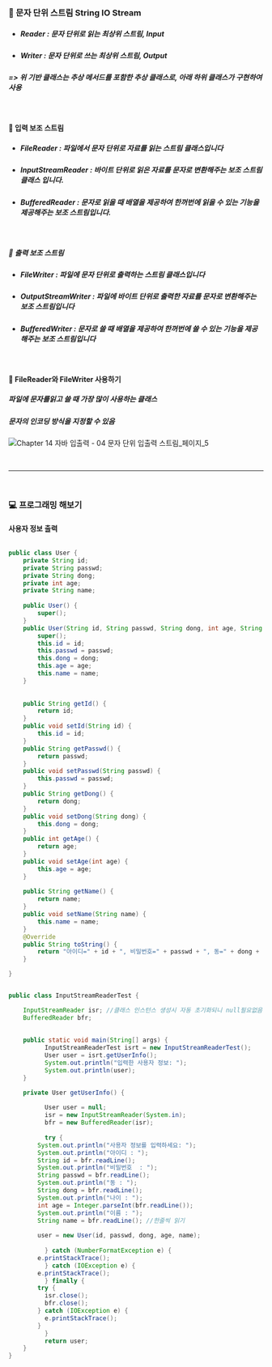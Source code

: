 ### :pushpin: 문자 단위 스트림 String IO Stream
* ##### Reader : 문자 단위로 읽는 최상위 스트림, Input
* ##### Writer : 문자 단위로 쓰는 최상위 스트림, Output
##### => 위 기반 클래스는 추상 메서드를 포함한 추상 클래스로, 아래 하위 클래스가 구현하여 사용 

<br>

#### :round_pushpin: 입력 보조 스트림
* ##### FileReader : 파일에서 문자 단위로 자료를 읽는 스트림 클래스입니다
* ##### InputStreamReader : 바이트 단위로 읽은 자료를 문자로 변환해주는 보조 스트림 클래스 입니다.
* ##### BufferedReader : 문자로 읽을 때 배열을 제공하여 한꺼번에 읽을 수 있는 기능을 제공해주는 보조 스트림입니다.

<br>

##### :round_pushpin: 출력 보조 스트림
* ##### FileWriter : 파일에 문자 단위로 출력하는 스트림 클래스입니다
* ##### OutputStreamWriter : 파일에 바이트 단위로 출력한 자료를 문자로 변환해주는 보조 스트림입니다
* ##### BufferedWriter : 문자로 쓸 때 배열을 제공하여 한꺼번에 쓸 수 있는 기능을 제공해주는 보조 스트림입니다


<br>

#### :round_pushpin: FileReader와 FileWriter 사용하기
##### 파일에 문자를읽고 쓸 때 가장 많이 사용하는 클래스
##### 문자의 인코딩 방식을 지정할 수 있음

![Chapter 14 자바 입출력 - 04 문자 단위 입출력 스트림_페이지_5](https://user-images.githubusercontent.com/74708028/110724091-7a912e80-8258-11eb-9700-346556461fe3.png)

<br>


---

<br>

### 💻  프로그래밍 해보기
#### 사용자 정보 출력
```java

public class User {
	private String id;
	private String passwd;
	private String dong;
	private int age;
	private String name;
	
	public User() {
		super();
	}
	public User(String id, String passwd, String dong, int age, String name) {
		super();
		this.id = id;
		this.passwd = passwd;
		this.dong = dong;
		this.age = age;
		this.name = name;
	}
	
	
	public String getId() {
		return id;
	}
	public void setId(String id) {
		this.id = id;
	}
	public String getPasswd() {
		return passwd;
	}
	public void setPasswd(String passwd) {
		this.passwd = passwd;
	}
	public String getDong() {
		return dong;
	}
	public void setDong(String dong) {
		this.dong = dong;
	}
	public int getAge() {
		return age;
	}
	public void setAge(int age) {
		this.age = age;
	}
	
	public String getName() {
		return name;
	}
	public void setName(String name) {
		this.name = name;
	}
	@Override
	public String toString() {
		return "아이디=" + id + ", 비밀번호=" + passwd + ", 동=" + dong + ", 나이=" + age + ", 이름="+name;
	}

}

```
```java

public class InputStreamReaderTest {

	InputStreamReader isr; //클래스 인스턴스 생성시 자동 초기화되니 null필요없음
	BufferedReader bfr;
	
	
	public static void main(String[] args) {
	      InputStreamReaderTest isrt = new InputStreamReaderTest();
	      User user = isrt.getUserInfo();
	      System.out.println("입력한 사용자 정보: ");
	      System.out.println(user);
	}

	private User getUserInfo() {
		
	      User user = null;
	      isr = new InputStreamReader(System.in);
	      bfr = new BufferedReader(isr);
	      
	      try {	
		System.out.println("사용자 정보를 입력하세요: ");
		System.out.println("아이디 : ");
		String id = bfr.readLine();
		System.out.println("비밀번호  : ");
		String passwd = bfr.readLine();
		System.out.println("동 : ");
		String dong = bfr.readLine();
		System.out.println("나이 : ");
		int age = Integer.parseInt(bfr.readLine());
		System.out.println("이름 : ");
		String name = bfr.readLine(); //한줄씩 읽기
		
		user = new User(id, passwd, dong, age, name);
		
	      } catch (NumberFormatException e) {
		e.printStackTrace();
	      } catch (IOException e) {
		e.printStackTrace();
	      } finally {
		try {
		  isr.close();
		  bfr.close();
		} catch (IOException e) {
		  e.printStackTrace();
		}
	      }
	      return user;
	}
}

```

